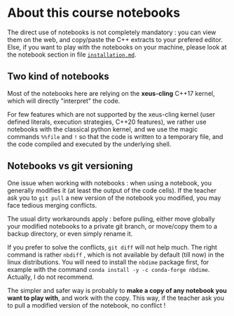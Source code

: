 
# About this course notebooks

The direct use of notebooks is not completely mandatory : you can view them on the web, and copy/paste the C++ extracts to your prefered editor. Else, if you want to play with the notebooks on your machine, please look at the notebook section in file [`installation.md`](installation.md).


## Two kind of notebooks

Most of the notebooks here are relying on the **xeus-cling** C++17 kernel, which will directly "interpret" the code.

For few features which are not supported by the xeus-cling kernel (user defined literals, execution strategies, C++20 features), we rather use notebooks with the classical python kernel, and we
use the magic commands `%%file` and `!` so that the code is written to a temporary file, and the code compiled and executed by the underlying shell.


## Notebooks vs git versioning

One issue when working with notebooks : when using a notebook, you generally modifies it (at least the output of the code cells). If the teacher ask you to `git pull` a new version of the notebook you modified, you may face tedious merging conflicts.

The usual dirty workarounds apply : before pulling, either move globally your modified notebooks to a private git branch, or move/copy them to a backup directory, or even simply rename it.

If you prefer to solve the conflicts, `git diff`  will not help much. The right command is rather `nbdiff` , which is not available by default (till now) in the linux distributions. You will need to install the `nbdime` package first, for example with the command `conda install -y -c conda-forge nbdime`. Actually, I do not recommend.

The simpler and safer way is probably to **make a copy of any notebook you want to play with**, and work with the copy. This way, if the teacher ask you to pull a modified version of the notebook, no conflict !

